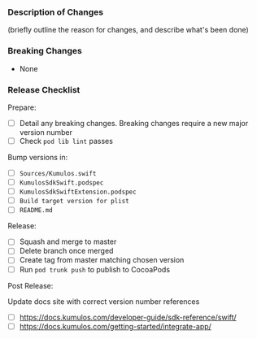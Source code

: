 ### Description of Changes

(briefly outline the reason for changes, and describe what's been done)

### Breaking Changes

-   None

### Release Checklist

Prepare:

-   [ ] Detail any breaking changes. Breaking changes require a new major version number
-   [ ] Check `pod lib lint` passes

Bump versions in:

-   [ ] `Sources/Kumulos.swift`
-   [ ] `KumulosSdkSwift.podspec`
-   [ ] `KumulosSdkSwiftExtension.podspec`
-   [ ] `Build target version for plist`
-   [ ] `README.md`

Release:

-   [ ] Squash and merge to master
-   [ ] Delete branch once merged
-   [ ] Create tag from master matching chosen version
-   [ ] Run `pod trunk push` to publish to CocoaPods

Post Release:

Update docs site with correct version number references

- [ ] https://docs.kumulos.com/developer-guide/sdk-reference/swift/
- [ ] https://docs.kumulos.com/getting-started/integrate-app/
